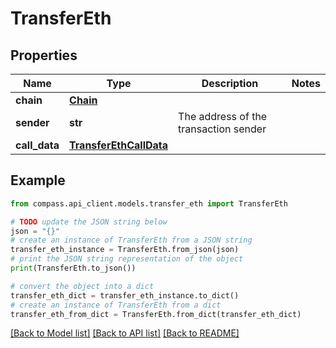# TransferEth


## Properties

Name | Type | Description | Notes
------------ | ------------- | ------------- | -------------
**chain** | [**Chain**](Chain.md) |  | 
**sender** | **str** | The address of the transaction sender | 
**call_data** | [**TransferEthCallData**](TransferEthCallData.md) |  | 

## Example

```python
from compass.api_client.models.transfer_eth import TransferEth

# TODO update the JSON string below
json = "{}"
# create an instance of TransferEth from a JSON string
transfer_eth_instance = TransferEth.from_json(json)
# print the JSON string representation of the object
print(TransferEth.to_json())

# convert the object into a dict
transfer_eth_dict = transfer_eth_instance.to_dict()
# create an instance of TransferEth from a dict
transfer_eth_from_dict = TransferEth.from_dict(transfer_eth_dict)
```
[[Back to Model list]](../README.md#documentation-for-models) [[Back to API list]](../README.md#documentation-for-api-endpoints) [[Back to README]](../README.md)


